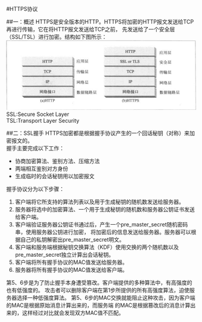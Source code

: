 #HTTPS协议

##一：概述
HTTPS是安全版本的HTTP。HTTPS将加密的HTTP报文发送给TCP再进行传输，它在将HTTP报文发送给TCP之前，
先发送给了一个安全层（SSL/TSL）进行加密。结构如下图所示：  
![HTTPS overview](image/HTTPS_overview.png)  
SSL:Secure Socket Layer  
TSL:Transport Layer Security

##二：SSL握手
HTTPS加密都是根据握手协议产生的一个回话秘钥（对称）来加密报文的。  
握手主要完成以下工作：
- 协商加密算法、鉴别方法、压缩方法
- 两端相互鉴别对方身份
- 生成临时的会话秘钥用以加密报文

握手协议分为以下步骤：
1. 客户端将它所支持的算法列表以及用于生成秘钥的随机数发送给服务器。
2. 服务器将选中的加密算法、一个用于生成秘钥的随机数和服务器公钥证书发送给客户端。
3. 客户端验证服务器公钥证书通过后，产生一个pre_master_secret随机密码串，使用服务器公钥进行加密，
将加密后的信息发送给服务器。服务器可以根据自己的私钥解密出pre_master_secret明文。
4. 客户端和服务端根据秘钥交换算法（KDF）使用交换的两个随机数以及pre_master_secret独立计算出会话秘钥。
5. 客户端将所有握手协议的MAC值发送给服务器。
6. 服务器将所有握手协议的MAC值发送给客户端。

第5、6步是为了防止握手本身遭受篡改。客户端提供的多种算法中，有高强度的也有低强度的。
攻击者可以删除客户端在第1步所提供的所有高强度算法，迫使服务器选择一种低强度算法。
第5、6步的MAC交换就能阻止这种攻击，因为客户端的MAC是根据原始消息计算出来的，而服务端
的MAC是根据篡改后的消息计算出来的，这样经过对比就会发现双方MAC值不匹配。  